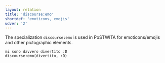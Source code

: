 ```yaml
---
layout: relation
title: 'discourse:emo'
shortdef: 'emoticons, emojis'
udver: '2'
---
```


The specialization `discourse:emo` is used in PoSTWITA for emoticons/emojis and other pictographic elements.

~~~ sdparse
mi sono davvero divertito :D
discourse:emo(divertito, :D) 
~~~ 
<!-- Interlanguage links updated Út zář 29 20:31:51 CEST 2020 -->
